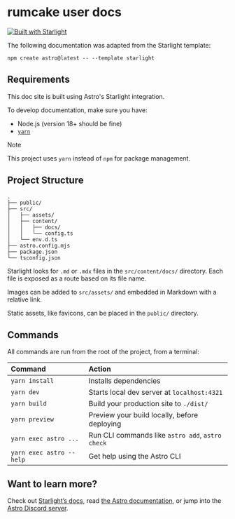 # rumcake user docs

[![Built with Starlight](https://astro.badg.es/v2/built-with-starlight/tiny.svg)](https://starlight.astro.build)

The following documentation was adapted from the Starlight template:

```
npm create astro@latest -- --template starlight
```

## Requirements

This doc site is built using Astro's Starlight integration.

To develop documentation, make sure you have:

- Node.js (version 18+ should be fine)
- [`yarn`](https://yarnpkg.com/)

> [!NOTE]
> This project uses `yarn` instead of `npm` for package management.

## Project Structure

```
.
├── public/
├── src/
│   ├── assets/
│   ├── content/
│   │   ├── docs/
│   │   └── config.ts
│   └── env.d.ts
├── astro.config.mjs
├── package.json
└── tsconfig.json
```

Starlight looks for `.md` or `.mdx` files in the `src/content/docs/` directory. Each file is exposed as a route based on its file name.

Images can be added to `src/assets/` and embedded in Markdown with a relative link.

Static assets, like favicons, can be placed in the `public/` directory.

## Commands

All commands are run from the root of the project, from a terminal:

| Command                  | Action                                           |
| :----------------------- | :----------------------------------------------- |
| `yarn install`           | Installs dependencies                            |
| `yarn dev`               | Starts local dev server at `localhost:4321`      |
| `yarn build`             | Build your production site to `./dist/`          |
| `yarn preview`           | Preview your build locally, before deploying     |
| `yarn exec astro ...`    | Run CLI commands like `astro add`, `astro check` |
| `yarn exec astro --help` | Get help using the Astro CLI                     |

## Want to learn more?

Check out [Starlight’s docs](https://starlight.astro.build/), read [the Astro documentation](https://docs.astro.build), or jump into the [Astro Discord server](https://astro.build/chat).
